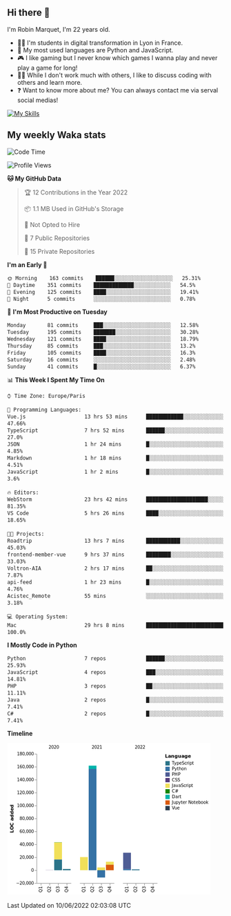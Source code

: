 ## Hi there 👋

I'm Robin Marquet, I'm 22 years old.

- 👨‍💻 I'm students in digital transformation in Lyon in France.
- 🌱 My most used languages are Python and JavaScript.
- 🎮 I like gaming but I never know which games I wanna play and never play a game for long!
- 👯‍♀️ While I don't work much with others, I like to discuss coding with others and learn more.
- ❓ Want to know more about me? You can always contact me via serval social medias!

[![My Skills](https://skillicons.dev/icons?i=js,html,css,docker,express,figma,firebase,graphql,mongodb,mysql,nodejs,py,react,ts,vue)](https://skillicons.dev)

## My weekly Waka stats

<!--START_SECTION:waka-->
![Code Time](http://img.shields.io/badge/Code%20Time-0%20secs-blue)

![Profile Views](http://img.shields.io/badge/Profile%20Views-0-blue)

**🐱 My GitHub Data** 

> 🏆 12 Contributions in the Year 2022
 > 
> 📦 1.1 MB Used in GitHub's Storage 
 > 
> 🚫 Not Opted to Hire
 > 
> 📜 7 Public Repositories 
 > 
> 🔑 15 Private Repositories  
 > 
**I'm an Early 🐤** 

```text
🌞 Morning    163 commits    ██████░░░░░░░░░░░░░░░░░░░   25.31% 
🌆 Daytime    351 commits    █████████████░░░░░░░░░░░░   54.5% 
🌃 Evening    125 commits    ████░░░░░░░░░░░░░░░░░░░░░   19.41% 
🌙 Night      5 commits      ░░░░░░░░░░░░░░░░░░░░░░░░░   0.78%

```
📅 **I'm Most Productive on Tuesday** 

```text
Monday       81 commits     ███░░░░░░░░░░░░░░░░░░░░░░   12.58% 
Tuesday      195 commits    ███████░░░░░░░░░░░░░░░░░░   30.28% 
Wednesday    121 commits    ████░░░░░░░░░░░░░░░░░░░░░   18.79% 
Thursday     85 commits     ███░░░░░░░░░░░░░░░░░░░░░░   13.2% 
Friday       105 commits    ████░░░░░░░░░░░░░░░░░░░░░   16.3% 
Saturday     16 commits     ░░░░░░░░░░░░░░░░░░░░░░░░░   2.48% 
Sunday       41 commits     █░░░░░░░░░░░░░░░░░░░░░░░░   6.37%

```


📊 **This Week I Spent My Time On** 

```text
⌚︎ Time Zone: Europe/Paris

💬 Programming Languages: 
Vue.js                   13 hrs 53 mins      ████████████░░░░░░░░░░░░░   47.66% 
TypeScript               7 hrs 52 mins       ██████░░░░░░░░░░░░░░░░░░░   27.0% 
JSON                     1 hr 24 mins        █░░░░░░░░░░░░░░░░░░░░░░░░   4.85% 
Markdown                 1 hr 18 mins        █░░░░░░░░░░░░░░░░░░░░░░░░   4.51% 
JavaScript               1 hr 2 mins         █░░░░░░░░░░░░░░░░░░░░░░░░   3.6%

🔥 Editors: 
WebStorm                 23 hrs 42 mins      ████████████████████░░░░░   81.35% 
VS Code                  5 hrs 26 mins       ████░░░░░░░░░░░░░░░░░░░░░   18.65%

🐱‍💻 Projects: 
Roadtrip                 13 hrs 7 mins       ███████████░░░░░░░░░░░░░░   45.03% 
frontend-member-vue      9 hrs 37 mins       ████████░░░░░░░░░░░░░░░░░   33.03% 
Voltron-AIA              2 hrs 17 mins       ██░░░░░░░░░░░░░░░░░░░░░░░   7.87% 
api-feed                 1 hr 23 mins        █░░░░░░░░░░░░░░░░░░░░░░░░   4.76% 
Acistec_Remote           55 mins             ░░░░░░░░░░░░░░░░░░░░░░░░░   3.18%

💻 Operating System: 
Mac                      29 hrs 8 mins       █████████████████████████   100.0%

```

**I Mostly Code in Python** 

```text
Python                   7 repos             ██████░░░░░░░░░░░░░░░░░░░   25.93% 
JavaScript               4 repos             ███░░░░░░░░░░░░░░░░░░░░░░   14.81% 
PHP                      3 repos             ██░░░░░░░░░░░░░░░░░░░░░░░   11.11% 
Java                     2 repos             █░░░░░░░░░░░░░░░░░░░░░░░░   7.41% 
C#                       2 repos             █░░░░░░░░░░░░░░░░░░░░░░░░   7.41%

```


**Timeline**

![Chart not found](https://raw.githubusercontent.com/rmarquet21/rmarquet21/main/charts/bar_graph.png) 


 Last Updated on 10/06/2022 02:03:08 UTC
<!--END_SECTION:waka-->
